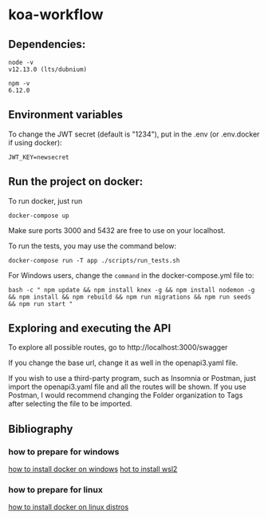 # koa-workflow

## Dependencies:

```
node -v
v12.13.0 (lts/dubnium)

npm -v
6.12.0
```

## Environment variables

To change the JWT secret (default is "1234"), put in the .env (or .env.docker if using docker):

```
JWT_KEY=newsecret
```

## Run the project on docker:

To run docker, just run

```
docker-compose up
```

Make sure ports 3000 and 5432 are free to use on your localhost.

To run the tests, you may use the command below:

```
docker-compose run -T app ./scripts/run_tests.sh
```

For Windows users, change the `command` in the docker-compose.yml file to:

```
bash -c " npm update && npm install knex -g && npm install nodemon -g && npm install && npm rebuild && npm run migrations && npm run seeds && npm run start "
```

## Exploring and executing the API

To explore all possible routes, go to http://localhost:3000/swagger

If you change the base url, change it as well in the openapi3.yaml file.

If you wish to use a third-party program, such as Insomnia or Postman, just import the openapi3.yaml file and all the routes will be shown. If you use Postman, I would recommend changing the Folder organization to Tags after selecting the file to be imported.

## Bibliography

### how to prepare for windows

[how to install docker on windows](https://docs.docker.com/docker-for-windows/install/)
[hot to install wsl2](https://docs.microsoft.com/pt-br/windows/wsl/install-win10)

### how to prepare for linux

[how to install docker on linux distros](https://docs.docker.com/engine/install/)
